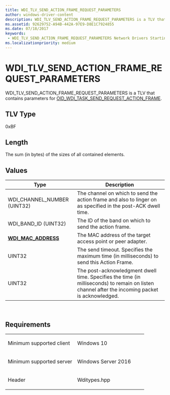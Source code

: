 ```yaml
---
title: WDI_TLV_SEND_ACTION_FRAME_REQUEST_PARAMETERS
author: windows-driver-content
description: WDI_TLV_SEND_ACTION_FRAME_REQUEST_PARAMETERS is a TLV that contains parameters for OID_WDI_TASK_SEND_REQUEST_ACTION_FRAME.
ms.assetid: 92629752-A94B-442A-97E9-D8E1C7924855
ms.date: 07/18/2017 
keywords:
 - WDI_TLV_SEND_ACTION_FRAME_REQUEST_PARAMETERS Network Drivers Starting with Windows Vista
ms.localizationpriority: medium
---
```


# WDI\_TLV\_SEND\_ACTION\_FRAME\_REQUEST\_PARAMETERS


WDI\_TLV\_SEND\_ACTION\_FRAME\_REQUEST\_PARAMETERS is a TLV that contains parameters for [OID\_WDI\_TASK\_SEND\_REQUEST\_ACTION\_FRAME](https://msdn.microsoft.com/library/windows/hardware/dn925961).

## TLV Type


0xBF

## Length


The sum (in bytes) of the sizes of all contained elements.

## Values


| Type                                              | Description                                                                                                                                     |
|---------------------------------------------------|-------------------------------------------------------------------------------------------------------------------------------------------------|
| WDI\_CHANNEL\_NUMBER (UINT32)                     | The channel on which to send the action frame and also to linger on as specified in the post-ACK dwell time.                                    |
| WDI\_BAND\_ID (UINT32)                            | The ID of the band on which to send the action frame.                                                                                           |
| [**WDI\_MAC\_ADDRESS**](https://msdn.microsoft.com/library/windows/hardware/dn926071) | The MAC address of the target access point or peer adapter.                                                                                     |
| UINT32                                            | The send timeout. Specifies the maximum time (in milliseconds) to send this Action Frame.                                                       |
| UINT32                                            | The post-acknowledgment dwell time. Specifies the time (in milliseconds) to remain on listen channel after the incoming packet is acknowledged. |

 

Requirements
------------

<table>
<colgroup>
<col width="50%" />
<col width="50%" />
</colgroup>
<tbody>
<tr class="odd">
<td><p>Minimum supported client</p></td>
<td><p>Windows 10</p></td>
</tr>
<tr class="even">
<td><p>Minimum supported server</p></td>
<td><p>Windows Server 2016</p></td>
</tr>
<tr class="odd">
<td><p>Header</p></td>
<td>Wditypes.hpp</td>
</tr>
</tbody>
</table>

 

 




